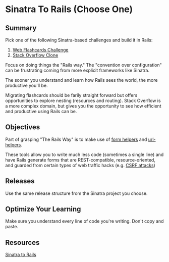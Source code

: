 # Sinatra To Rails (Choose One)

## Summary

 Pick one of the following Sinatra-based challenges and build it in Rails:

1. [Web Flashcards Challenge](../../../../web-flashcards-challenge)
1. [Stack Overflow Clone](../../../sinatra-overflow-challenge)

Focus on doing things the "Rails way." The "convention over configuration" can be frustrating coming from more explicit frameworks like Sinatra.

The sooner you understand and learn how Rails sees the world, the more productive you'll be.

Migrating flashcards should be farily straight forward but offers opportunities to explore nesting (resources and routing). Stack Overflow is a more complex domain, but gives you the opportunity to see how efficient and productive using Rails can be.

## Objectives

Part of grasping "The Rails Way" is to make use of [form helpers][] and [url-helpers][].

These tools allow you to write much less code (sometimes a single line) and have Rails generate forms that are REST-compatible, resource-oriented, and guarded from certain types of web traffic hacks (e.g. [CSRF attacks][csrf])

## Releases

Use the same release structure from the Sinatra project you choose.

## Optimize Your Learning

Make sure you understand every line of code you're writing. Don't copy and paste.

## Resources

[Sinatra to Rails](https://gist.github.com/keithtom/2956bfa3c603e21e6b6c)

[helpers]: http://guides.rubyonrails.org/form_helpers.html
[csrf]: https://en.wikipedia.org/wiki/Cross-site_request_forgery
[form helpers]: http://guides.rubyonrails.org/form_helpers.html
[url-helpers]: http://guides.rubyonrails.org/routing.html#generating-paths-and-urls-from-code
